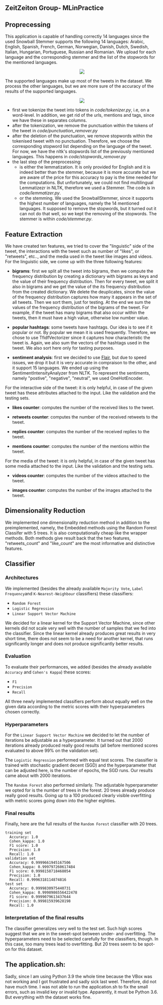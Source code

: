 ## ZeitZeiton Group- MLinPractice

## Proprecessing 
This application is capable of handling correctly 14 languages since the used Snowball Stemmer supports the following 14 languages: Arabic, English, Spanish, French, German, Norwegian, Danish, Dutch, Swedish, Italian, Hungarian, Portuguese, Russian and Romanian.
We upload for each language and the corresponding stemmer and the list of the stopwords for the mentioned languages.

<p align="center"> <img src="imgs/supported_languages.png"> </p>

The supported languages make up most of the tweets in the dataset. We process the other languages, but we are more sure of the accuracy of the results of the supported languages.

<p align="center"> <img src="imgs/comparison.png"> </p>

- first we tokenize the tweet into tokens in *code/tokenizer.py*, i.e, on a word-level. In addition, we get rid of the urls, mentions and tags, since we have these in separates columns.
- after the tokenization, we remove the punctuation within the tokens of the tweet in *code/punctuation_remover.py*
- after the deletion of the punctuation, we remove stopwords within the tokenised tweet with no punctuation. Therefore, we choose the corresponding stopword list depending on the language of the tweet. For now, we have the nltk's stopwords list of the previously mentioned languages. This happens in *code/stopwords_remover.py*
- the last step of the preprocessing:
  - is either the lemmatization. It is only provided for English and it is indeed better than the stemmer, because it is more accurate but we are aware of the price for this accuracy to pay is the time needed for the computations. But unfortunately, we could not find multilingual Lemmatizezr in NLTK, therefore we used a Stemmer. The code is in *code/lemmatizer.py*.
  - or the stemming. We used the SnowballStemmer, since it supports the highest number of languages, namely the 14 mentioned languages. It supposed to remove the stopwords, but it turned out it can not do that well, so we kept the removing of the stopwords. The stemmer is within *code/stemmer.py*.

## Feature Extraction
We have created ten features, we tried to cover the "linguistic" side of the tweet, the interactions with the tweet such as number of "likes", or "retweets", etc.., and the media used in the tweet like images and videos. 
For the linguistic side, we come up with the three following features:
- **bigrams**: first we split all the tweet into bigrams, then we compute the frequency distribution by creating a dictionary with bigrams as keys and the value of their frequency distribution. Then for every tweet, we split it also in bigrams and we get the value of the its frequency distribution from the created dictionary.
We delete the deuplicates, since the value of the frequency distribution captures how many it appears in the set of all tweets. Then we sort them, just for testing. At the end we sum the values of the frequency distribution of the bigrams of the tweet. For example, if the tweet has many bigrams that also occur within the tweets, then it must have a high value, otherwise low number value.

- **popular hashtags**: some tweets have hashtags. Our idea is to see if it popular or not. By popular we mean it is used frequently. Therefore, we chose to use TfidfVectorizer since it captures how characteristic the tweet is. Again, we also sum the vectors of the hashtags used in the tweet. We also sort here only for tasting purposes.

- **sentiment analysis**: first we decided to use [Flair](https://github.com/flairNLP/flair), but due to speed issues, we drop it but it is very accurate in compraison to the other, and it support 15 languages. We ended up using the SentimentIntensityAnalyzer from NLTK. To represent the sentiments, namely "postive", "negative", "neutral", we used OneHotEncoder.
  
For the interactive side of the tweet: it is only helpful, in case of the given tweet has these attributes attached to the input. Like the validation and the testing sets. 
- **likes counter**: computes the number of the received likes to the tweet.

- **retweets counter**: computes the number of the received retweets to the tweet.

- **replies counter**: computes the number of the received replies to the tweet.

- **mentions counter**: computes the number of the mentions within the tweet.

For the media of the tweet: it is only helpful, in case of the given tweet has some media attached to the input. Like the validation and the testing sets. 

- **videos counter**: computes the number of the videos attached to the tweet.

- **images counter**: computes the number of the images attached to the tweet.


## Dimensionality Reduction

We implemented one dimensionality reduction method in addition to the preimplemented, namely, the Embedded methods using the Random Forest Classifer with 5 trees. It is also computationally cheap like the wrapper methods. Both methods give result back that the two features, "retweets_count" and "like_count" are the most informative and distinctive features.


## Classifier

### Architectures
We implemented (besides the already available `Majority Vote`, `Label Frequency`and `K-Nearest-Neighbour` classifiers) these classifiers: 
* `Random Forest`
* `Logistic Regression` 
* `Linear Support Vector Machine`

We decided for a linear kernel for the Support Vector Machine, since other kernels did not scale very well with the number of samples that we fed into the classifier. Since the linear kernel already produces great results in very short time, there does not seem to be a need for another kernel, that runs significantly longer and does not produce significantly better results. 

### Evaluation 
To evaluate their performances, we added (besides the already available `Accuracy` and `Cohen's Kappa`) these scores: 
* `F1`
* `Precision`
* `Recall`

All three newly implemented classifiers perform about equally well on the given data according to the metric scores with their hyperparameters chosen correctly.

### Hyperparameters

For the `Linear Support Vector Machine` we decided to let the number of iterations be adjustable as a hyperparameter. It turned out that 2000 iterations already produced really good results (all before mentioned scores evaluated to above 99% on the validation set).

The `Logistic Regression` performed with equal test scores. The classifier is trained with stochastic gradient decent (SGD) and the hyperparameter that can be adjusted here, is the number of epochs, the SGD runs. Our results came about with 2000 iterations. 

The `Random Forest` also performed similarly. The adjustable hyperparameter we opted for is the number of trees in the forest. 20 trees already produce really good results. Going up to a 100 produced clearly visible overfitting with metric scores going down into the higher eighties. 

### Final results 
Finally, here are the full results of the `Random Forest` classifier with 20 trees. 
```
training set
  Accuracy: 1.0
  Cohen_kappa: 1.0
  F1 score: 1.0
  Precision: 1.0
  Recall: 1.0
validation set
  Accuracy: 0.9999661945167506
  Cohen_kappa: 0.999797260617484
  F1 score: 0.9998158718468054
  Precision: 1.0
  Recall: 0.9996318114874816
test set
  Accuracy: 0.9999830975440731
  Cohen_kappa: 0.9998986556422478
  F1 score: 0.9999079613437644
  Precision: 0.999815939628198
  Recall: 1.0
```

### Interpretation of the final results
The classifier generalizes very well to the test set. Such high scores suggest that we are in the sweet-spot between under- and overfitting. The hyperparameters need to be selected carefully for the classifiers, though. In this case, too many trees lead to overfitting. But 20 trees seem to be spot-on for this dataset.

## The application.sh:
Sadly, since I am using Python 3.9 the whole time because the VBox was not working and I got frustrated and sadly sick last weel. Therefore, did not have much time. I was not able to run the application.sh to fix the small errors, such as invalid key or invalid type. Apparently, it must be Python 3.6. But everything with the dataset works fine. 

